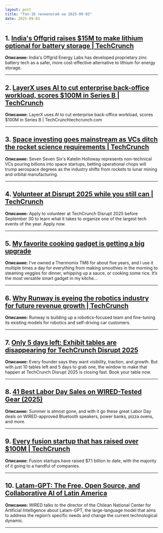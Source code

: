 ```yaml
---
layout: post
title: "Топ-10 технологий на 2025-09-03"
date: 2025-09-03
---
```


## 1. [India's Offgrid raises $15M to make lithium optional for battery storage | TechCrunch](https://techcrunch.com/2025/09/01/indias-offgrid-raises-15m-to-make-lithium-optional-for-battery-storage/)

**Описание:** India's Offgrid Energy Labs has developed proprietary zinc battery tech as a safer, more cost-effective alternative to lithium for energy storage.

---

## 2. [LayerX uses AI to cut enterprise back-office workload, scores $100M in Series B | TechCrunch](https://techcrunch.com/2025/09/01/layerx-uses-ai-to-cut-enterprise-back-office-workload-scores-100m-in-series-b/)

**Описание:** LayerX uses AI to cut enterprise back-office workload, scores $100M in Series B | TechCrunchtechcrunch.com

---

## 3. [Space investing goes mainstream as VCs ditch the rocket science requirements | TechCrunch](https://techcrunch.com/2025/09/01/space-investing-goes-mainstream-as-vcs-ditch-the-rocket-science-requirements/)

**Описание:** Seven Seven Six's Katelin Holloway represents non-technical VCs pouring billions into space startups, betting operational chops will trump aerospace degrees as the industry shifts from rockets to lunar mining and orbital manufacturing.

---

## 4. [Volunteer at Disrupt 2025 while you still can | TechCrunch](https://techcrunch.com/2025/09/01/behind-the-scenes-and-front-row-access-volunteer-at-techcrunch-disrupt-2025-while-you-still-can/)

**Описание:** Apply to volunteer at TechCrunch Disrupt 2025 before September 30 to learn what it takes to organize one of the largest tech events of the year. Apply now.

---

## 5. [My favorite cooking gadget is getting a big upgrade](https://www.theverge.com/news/768614/thermomix-tm7-us-release-price-specs-launch-date)

**Описание:** I’ve owned a Thermomix TM6 for about five years, and I use it multiple times a day for everything from making smoothies in the morning to steaming veggies for dinner, whipping up a sauce, or cooking some rice. It’s the most versatile smart gadget in my kitche…

---

## 6. [Why Runway is eyeing the robotics industry for future revenue growth | TechCrunch](https://techcrunch.com/2025/09/01/why-runway-is-eyeing-the-robotics-industry-for-future-revenue-growth/)

**Описание:** Runway is building up a robotics-focused team and fine-tuning its existing models for robotics and self-driving car customers.

---

## 7. [Only 5 days left: Exhibit tables are disappearing for TechCrunch Disrupt 2025](https://techcrunch.com/2025/09/01/only-5-days-left-tables-are-disappearing-for-techcrunch-disrupt-2025/)

**Описание:** Every founder says they want visibility, traction, and growth. But with just 10 tables left and 5 days to grab one, the window to make that happen at TechCrunch Disrupt 2025 is closing fast. Book your table now.

---

## 8. [41 Best Labor Day Sales on WIRED-Tested Gear (2025)](https://www.wired.com/story/best-labor-day-sales-deals-2025-2/)

**Описание:** Summer is almost gone, and with it go these great Labor Day deals on WIRED-approved Bluetooth speakers, power banks, pizza ovens, and more.

---

## 9. [Every fusion startup that has raised over $100M | TechCrunch](https://techcrunch.com/2025/09/01/every-fusion-startup-that-has-raised-over-100m/)

**Описание:** Fusion startups have raised $7.1 billion to date, with the majority of it going to a handful of companies.

---

## 10. [Latam-GPT: The Free, Open Source, and Collaborative AI of Latin America](https://www.wired.com/story/latam-gpt-the-free-open-source-and-collaborative-ai-of-latin-america/)

**Описание:** WIRED talks to the director of the Chilean National Center for Artificial Intelligence about Latam-GPT, the large-language model that aims to address the region’s specific needs and change the current technological dynamic.

---

